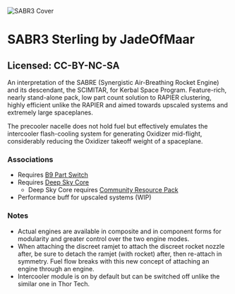 ![SABR3 Cover](https://i.imgur.com/M1H6o1M.png)
# SABR3 Sterling by JadeOfMaar
## Licensed: CC-BY-NC-SA

An interpretation of the SABRE (Synergistic Air-Breathing Rocket Engine) and its descendant, the SCIMITAR, for Kerbal Space Program. Feature-rich, nearly stand-alone pack, low part count solution to RAPIER clustering, highly efficient unlike the RAPIER and aimed towards upscaled systems and extremely large spaceplanes.

The precooler nacelle does not hold fuel but effectively emulates the intercooler flash-cooling system for generating Oxidizer mid-flight, considerably reducing the Oxidizer takeoff weight of a spaceplane.

### Associations
* Requires [B9 Part Switch](https://github.com/blowfishpro/B9PartSwitch/releases)
* Requires [Deep Sky Core](https://github.com/JadeOfMaar/DSCore/releases)
  * Deep Sky Core requires [Community Resource Pack](https://github.com/BobPalmer/CommunityResourcePack/releases)
* Performance buff for upscaled systems (WIP)

### Notes
* Actual engines are available in composite and in component forms for modularity and greater control over the two engine modes.
* When attaching the discreet ramjet to attach the discreet rocket nozzle after, be sure to detach the ramjet (with rocket) after, then re-attach in symmetry. Fuel flow breaks with this new concept of attaching an engine through an engine.
* Intercooler module is on by default but can be switched off unlike the similar one in Thor Tech.
